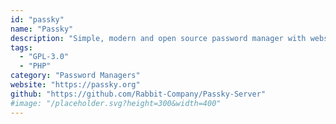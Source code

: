 ```yaml
---
id: "passky"
name: "Passky"
description: "Simple, modern and open source password manager with website, browser extension, android and desktop application."
tags:
  - "GPL-3.0"
  - "PHP"
category: "Password Managers"
website: "https://passky.org"
github: "https://github.com/Rabbit-Company/Passky-Server"
#image: "/placeholder.svg?height=300&width=400"
---
```


